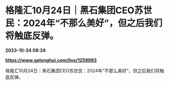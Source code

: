 # 格隆汇10月24日｜黑石集团CEO苏世民：2024年“不那么美好”，但之后我们将触底反弹。

**2023-10-24 08:24**

**https://www.gelonghui.com/live/1259983**

格隆汇10月24日｜黑石集团CEO苏世民：2024年“不那么美好”，但之后我们将触底反弹。